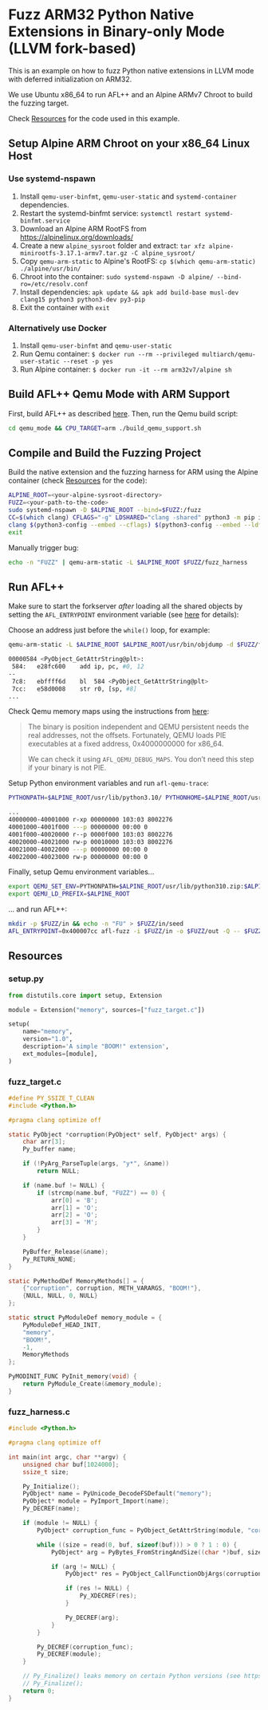 # Fuzz ARM32 Python Native Extensions in Binary-only Mode (LLVM fork-based)

This is an example on how to fuzz Python native extensions in LLVM mode with deferred initialization on ARM32.

We use Ubuntu x86_64 to run AFL++ and an Alpine ARMv7 Chroot to build the fuzzing target.

Check [Resources](#resources) for the code used in this example.

## Setup Alpine ARM Chroot on your x86_64 Linux Host

### Use systemd-nspawn

1. Install `qemu-user-binfmt`, `qemu-user-static` and `systemd-container` dependencies.
2. Restart the systemd-binfmt service: `systemctl restart systemd-binfmt.service`
3. Download an Alpine ARM RootFS from https://alpinelinux.org/downloads/
4. Create a new `alpine_sysroot` folder and extract: `tar xfz alpine-minirootfs-3.17.1-armv7.tar.gz -C alpine_sysroot/`
5. Copy `qemu-arm-static` to Alpine's RootFS: `cp $(which qemu-arm-static) ./alpine/usr/bin/`
6. Chroot into the container: `sudo systemd-nspawn -D alpine/ --bind-ro=/etc/resolv.conf`
7. Install dependencies: `apk update && apk add build-base musl-dev clang15 python3 python3-dev py3-pip`
8. Exit the container with `exit`

### Alternatively use Docker

1. Install `qemu-user-binfmt` and `qemu-user-static`
2. Run Qemu container: ```$ docker run --rm --privileged multiarch/qemu-user-static --reset -p yes```
3. Run Alpine container: ```$ docker run -it --rm arm32v7/alpine sh```

## Build AFL++ Qemu Mode with ARM Support

First, build AFL++ as described [here](https://github.com/AFLplusplus/AFLplusplus/blob/dev/docs/INSTALL.md). Then, run the Qemu build script:

```bash
cd qemu_mode && CPU_TARGET=arm ./build_qemu_support.sh
```

## Compile and Build the Fuzzing Project
Build the native extension and the fuzzing harness for ARM using the Alpine container (check [Resources](#resources) for the code):
```bash
ALPINE_ROOT=<your-alpine-sysroot-directory>
FUZZ=<your-path-to-the-code>
sudo systemd-nspawn -D $ALPINE_ROOT --bind=$FUZZ:/fuzz
CC=$(which clang) CFLAGS="-g" LDSHARED="clang -shared" python3 -m pip install /fuzz
clang $(python3-config --embed --cflags) $(python3-config --embed --ldflags) -o /fuzz/fuzz_harness /fuzz/fuzz_harness.c
exit
```

Manually trigger bug:
```bash
echo -n "FUZZ" | qemu-arm-static -L $ALPINE_ROOT $FUZZ/fuzz_harness
```

## Run AFL++
Make sure to start the forkserver *after* loading all the shared objects by setting the `AFL_ENTRYPOINT` environment variable (see [here](https://aflplus.plus/docs/env_variables/#5-settings-for-afl-qemu-trace) for details):

Choose an address just before the `while()` loop, for example:
```bash
qemu-arm-static -L $ALPINE_ROOT $ALPINE_ROOT/usr/bin/objdump -d $FUZZ/fuzz_harness | grep -A 1 "PyObject_GetAttrString"

00000584 <PyObject_GetAttrString@plt>:
 584:	e28fc600 	add	ip, pc, #0, 12
--
 7c8:	ebffff6d 	bl	584 <PyObject_GetAttrString@plt>
 7cc:	e58d0008 	str	r0, [sp, #8]
...
```

Check Qemu memory maps using the instructions from [here](https://aflplus.plus/docs/tutorials/libxml2_tutorial/):
>The binary is position independent and QEMU persistent needs the real addresses, not the offsets. Fortunately, QEMU loads PIE executables at a fixed address, 0x4000000000 for x86_64.
>
> We can check it using `AFL_QEMU_DEBUG_MAPS`. You don’t need this step if your binary is not PIE.

Setup Python environment variables and run `afl-qemu-trace`:
```bash
PYTHONPATH=$ALPINE_ROOT/usr/lib/python3.10/ PYTHONHOME=$ALPINE_ROOT/usr/bin/ QEMU_LD_PREFIX=$ALPINE_ROOT AFL_QEMU_DEBUG_MAPS=1 afl-qemu-trace $FUZZ/fuzz_harness

...
40000000-40001000 r-xp 00000000 103:03 8002276                           fuzz_harness
40001000-4001f000 ---p 00000000 00:00 0
4001f000-40020000 r--p 0000f000 103:03 8002276                           fuzz_harness
40020000-40021000 rw-p 00010000 103:03 8002276                           fuzz_harness
40021000-40022000 ---p 00000000 00:00 0
40022000-40023000 rw-p 00000000 00:00 0
```

Finally, setup Qemu environment variables...
```bash
export QEMU_SET_ENV=PYTHONPATH=$ALPINE_ROOT/usr/lib/python310.zip:$ALPINE_ROOT/usr/lib/python3.10:$ALPINE_ROOT/usr/lib/python3.10/lib-dynload:$ALPINE_ROOT/usr/lib/python3.10/site-packages,PYTHONHOME=$ALPINE_ROOT/usr/bin/
export QEMU_LD_PREFIX=$ALPINE_ROOT
```

... and run AFL++:
```bash
mkdir -p $FUZZ/in && echo -n "FU" > $FUZZ/in/seed
AFL_ENTRYPOINT=0x400007cc afl-fuzz -i $FUZZ/in -o $FUZZ/out -Q -- $FUZZ/fuzz_harness
```

## Resources

### setup.py

```python
from distutils.core import setup, Extension

module = Extension("memory", sources=["fuzz_target.c"])

setup(
    name="memory",
    version="1.0",
    description='A simple "BOOM!" extension',
    ext_modules=[module],
)
```

### fuzz_target.c

```c
#define PY_SSIZE_T_CLEAN
#include <Python.h>

#pragma clang optimize off

static PyObject *corruption(PyObject* self, PyObject* args) {
    char arr[3];
    Py_buffer name;

    if (!PyArg_ParseTuple(args, "y*", &name))
        return NULL;

    if (name.buf != NULL) {
        if (strcmp(name.buf, "FUZZ") == 0) {
            arr[0] = 'B';
            arr[1] = 'O';
            arr[2] = 'O';
            arr[3] = 'M';
        }
    }

    PyBuffer_Release(&name);
    Py_RETURN_NONE;
}

static PyMethodDef MemoryMethods[] = {
    {"corruption", corruption, METH_VARARGS, "BOOM!"},
    {NULL, NULL, 0, NULL}
};

static struct PyModuleDef memory_module = {
    PyModuleDef_HEAD_INIT,
    "memory",
    "BOOM!",
    -1,
    MemoryMethods
};

PyMODINIT_FUNC PyInit_memory(void) {
    return PyModule_Create(&memory_module);
}
```

### fuzz_harness.c

```c
#include <Python.h>

#pragma clang optimize off

int main(int argc, char **argv) {
    unsigned char buf[1024000];
    ssize_t size;

    Py_Initialize();
    PyObject* name = PyUnicode_DecodeFSDefault("memory");
    PyObject* module = PyImport_Import(name);
    Py_DECREF(name);

    if (module != NULL) {
        PyObject* corruption_func = PyObject_GetAttrString(module, "corruption");

        while ((size = read(0, buf, sizeof(buf))) > 0 ? 1 : 0) {
            PyObject* arg = PyBytes_FromStringAndSize((char *)buf, size);

            if (arg != NULL) {
                PyObject* res = PyObject_CallFunctionObjArgs(corruption_func, arg, NULL);

                if (res != NULL) {
                    Py_XDECREF(res);
                }

                Py_DECREF(arg);
            }
        }

        Py_DECREF(corruption_func);
        Py_DECREF(module);
    }

    // Py_Finalize() leaks memory on certain Python versions (see https://bugs.python.org/issue1635741)
    // Py_Finalize();
    return 0;
}
```
